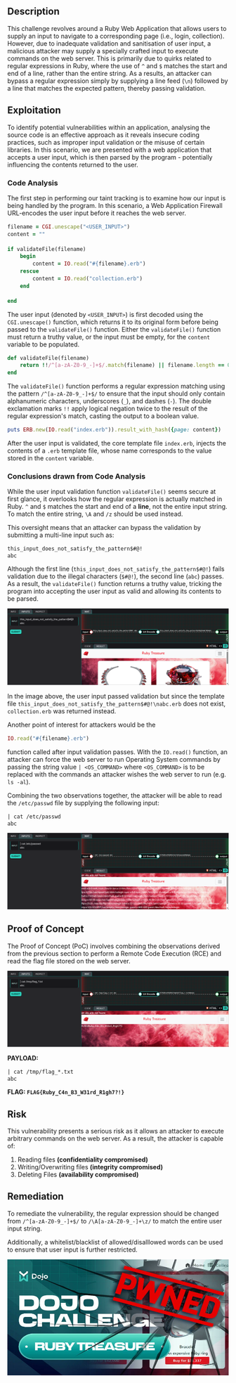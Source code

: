 ## Description
This challenge revolves around a Ruby Web Application that allows users to supply an input to navigate to a corresponding page (i.e., login, collection). However, due to inadequate validation and sanitisation of user input, a malicious attacker may supply a specially crafted input to execute commands on the web server. This is primarily due to quirks related to regular expressions in Ruby, where the use of `^` and `$` matches the start and end of a line, rather than the entire string. As a results, an attacker can bypass a regular expression simply by supplying a line feed (`\n`) followed by a line that matches the expected pattern, thereby passing validation.

## Exploitation
To identify potential vulnerabilities within an application,  analysing the source code is an effective approach as it reveals insecure coding practices, such as improper input validation or the misuse of certain libraries. In this scenario, we are presented with a web application that accepts a user input, which is then parsed by the program - potentially influencing the contents returned to the user.

### Code Analysis
The first step in performing our taint tracking is to examine how our input is being handled by the program. In this scenario, a Web Application Firewall URL-encodes the user input before it reaches the web server.

```ruby
filename = CGI.unescape("<USER_INPUT>")
content = ""

if validateFile(filename)
    begin
        content = IO.read("#{filename}.erb")
    rescue
        content = IO.read("collection.erb")
    end
    
end
```

The user input (denoted by `<USER_INPUT>`) is first decoded using the `CGI.unescape()` function, which returns it to its original form before being passed to the `validateFile()` function. Either the `validateFile()` function must return a truthy value, or the input must be empty, for the `content` variable to be populated.

```ruby
def validateFile(filename)
    return !!/^[a-zA-Z0-9_-]+$/.match(filename) || filename.length == 0
end
```

The `validateFile()` function performs a regular expression matching using the pattern `/^[a-zA-Z0-9_-]+$/` to ensure that the input should only contain alphanumeric characters, underscores (`_`), and dashes (`-`). The double exclamation marks `!!` apply logical negation twice to the result of the regular expression's match, casting the output to a boolean value.

```ruby
puts ERB.new(IO.read("index.erb")).result_with_hash({page: content})
```

After the user input is validated, the core template file `index.erb`, injects the contents of a `.erb` template file, whose name corresponds to the value stored in the `content` variable.

### Conclusions drawn from Code Analysis
While the user input validation function `validateFile()` seems secure at first glance, it overlooks how the regular expression is actually matched in Ruby. `^` and `$` matches the start and end of a **line**, not the entire input string. To match the entire string, `\A` and `/z` should be used instead. 

This oversight means that an attacker can bypass the validation by submitting a multi-line input such as:

```
this_input_does_not_satisfy_the_pattern$#@!
abc
```

Although the first line (`this_input_does_not_satisfy_the_pattern$#@!`) fails validation due to the illegal characters (`$#@!`), the second line (`abc`) passes. As a result, the `validateFile()` function returns a truthy value, tricking the program into accepting the user input as valid and allowing its contents to be parsed.

![Bypassed Validation](./images/bypassed_validation.png)

In the image above, the user input passed validation but since the template file `this_input_does_not_satisfy_the_pattern$#@!\nabc.erb` does not exist, `collection.erb` was returned instead.

Another point of interest for attackers would be the

```ruby
IO.read("#{filename}.erb")
```

function called after input validation passes. With the `IO.read()` function, an attacker can force the web server to run Operating System commands by passing the string value `| <OS_COMMAND>` where `<OS_COMMAND>` is to be replaced with the commands an attacker wishes the web server to run (e.g. `ls -al`).

Combining the two observations together, the attacker will be able to read the `/etc/passwd` file by supplying the following input:

```
| cat /etc/passwd
abc
```

![Leaked /etc/passwd Contents](./images/passwd_file_leaked.png)

## Proof of Concept
The Proof of Concept (PoC) involves combining the observations derived from the previous section to perform a Remote Code Execution (RCE) and read the flag file stored on the web server.

![Flag Revealed](./images/flag_revealed.png)

**PAYLOAD:**
```
| cat /tmp/flag_*.txt
abc
```

**FLAG: `FLAG{Ruby_C4n_B3_W31rd_R1gh7?!}`**

## Risk
This vulnerability presents a serious risk as it allows an attacker to execute arbitrary commands on the web server. As a result, the attacker is capable of:
1. Reading files **(confidentiality compromised)**
2. Writing/Overwriting files **(integrity compromised)**
3. Deleting Files **(availability compromised)**

## Remediation
To remediate the vulnerability, the regular expression should be changed from `/^[a-zA-Z0-9_-]+$/` to `/\A[a-zA-Z0-9_-]+\z/` to match the entire user input string.

Additionally, a whitelist/blacklist of allowed/disalllowed words can be used to ensure that user input is further restricted.

![Challenge Completed](./images/pwned.jpg)